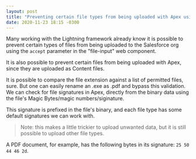 ```yaml
---
layout: post
title: "Preventing certain file types from being uploaded with Apex using magic numbers"
date: 2020-11-23 18:15 -0300
---
```


Many working with the Lightning framework already know it is possible to prevent certain types of files from being uploaded to the Salesforce org using the `accept` parameter in the "file-input" web component.

It is also possible to prevent certain files from being uploaded with Apex, since they are uploaded as Content files.

It is possible to compare the file extension against a list of permitted files, sure. But one can easily rename an .exe as .pdf and bypass this validation. We can check for file signatures in Apex, directly from the binary data using the file's Magic Bytes/magic numbers/siginature.

This signature is prefixed in the file's binary, and each file type has some default signatures we can work with.

> Note: this makes a little trickier to upload unwanted data, but it is still possible to upload other file types.

A PDF document, for example, has the following bytes in its signature: `25 50 44 46 2d`.

